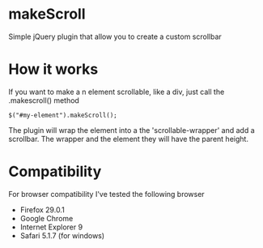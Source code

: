makeScroll
==========

Simple jQuery plugin that allow you to create a custom scrollbar

How it works
==========
If you want to make a n element scrollable, like a div, just call the .makescroll() method
```
$("#my-element").makeScroll();
```
The plugin will wrap the element into a the 'scrollable-wrapper' and add a scrollbar. The wrapper and the element they will have the parent height.

Compatibility
==========
For browser compatibility I've tested the following browser

* Firefox 29.0.1
* Google Chrome
* Internet Explorer 9
* Safari 5.1.7 (for windows)
